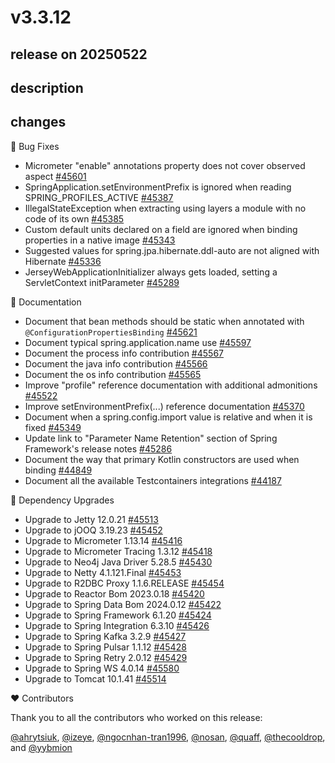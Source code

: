# v3.3.12

## release on 20250522

## description

## changes

🐞 Bug Fixes

* Micrometer "enable" annotations property does not cover observed aspect <a href="https://github.com/spring-projects/spring-boot/pull/45601" data-hovercard-type="pull_request" data-hovercard-url="/spring-projects/spring-boot/pull/45601/hovercard">#45601</a>
* SpringApplication.setEnvironmentPrefix is ignored when reading SPRING_PROFILES_ACTIVE <a href="https://github.com/spring-projects/spring-boot/issues/45387" data-hovercard-type="issue" data-hovercard-url="/spring-projects/spring-boot/issues/45387/hovercard">#45387</a>
* IllegalStateException when extracting using layers a module with no code of its own <a href="https://github.com/spring-projects/spring-boot/issues/45385" data-hovercard-type="issue" data-hovercard-url="/spring-projects/spring-boot/issues/45385/hovercard">#45385</a>
* Custom default units declared on a field are ignored when binding properties in a native image <a href="https://github.com/spring-projects/spring-boot/issues/45343" data-hovercard-type="issue" data-hovercard-url="/spring-projects/spring-boot/issues/45343/hovercard">#45343</a>
* Suggested values for spring.jpa.hibernate.ddl-auto are not aligned with Hibernate <a href="https://github.com/spring-projects/spring-boot/issues/45336" data-hovercard-type="issue" data-hovercard-url="/spring-projects/spring-boot/issues/45336/hovercard">#45336</a>
* JerseyWebApplicationInitializer always gets loaded, setting a ServletContext initParameter <a href="https://github.com/spring-projects/spring-boot/issues/45289" data-hovercard-type="issue" data-hovercard-url="/spring-projects/spring-boot/issues/45289/hovercard">#45289</a>

📔 Documentation

* Document that bean methods should be static when annotated with <code>@ConfigurationPropertiesBinding</code> <a href="https://github.com/spring-projects/spring-boot/issues/45621" data-hovercard-type="issue" data-hovercard-url="/spring-projects/spring-boot/issues/45621/hovercard">#45621</a>
* Document typical spring.application.name use <a href="https://github.com/spring-projects/spring-boot/issues/45597" data-hovercard-type="issue" data-hovercard-url="/spring-projects/spring-boot/issues/45597/hovercard">#45597</a>
* Document the process info contribution <a href="https://github.com/spring-projects/spring-boot/issues/45567" data-hovercard-type="issue" data-hovercard-url="/spring-projects/spring-boot/issues/45567/hovercard">#45567</a>
* Document the java info contribution <a href="https://github.com/spring-projects/spring-boot/issues/45566" data-hovercard-type="issue" data-hovercard-url="/spring-projects/spring-boot/issues/45566/hovercard">#45566</a>
* Document the os info contribution <a href="https://github.com/spring-projects/spring-boot/issues/45565" data-hovercard-type="issue" data-hovercard-url="/spring-projects/spring-boot/issues/45565/hovercard">#45565</a>
* Improve "profile" reference documentation with additional admonitions <a href="https://github.com/spring-projects/spring-boot/issues/45522" data-hovercard-type="issue" data-hovercard-url="/spring-projects/spring-boot/issues/45522/hovercard">#45522</a>
* Improve setEnvironmentPrefix(...) reference documentation <a href="https://github.com/spring-projects/spring-boot/issues/45370" data-hovercard-type="issue" data-hovercard-url="/spring-projects/spring-boot/issues/45370/hovercard">#45370</a>
* Document when a spring.config.import value is relative and when it is fixed <a href="https://github.com/spring-projects/spring-boot/issues/45349" data-hovercard-type="issue" data-hovercard-url="/spring-projects/spring-boot/issues/45349/hovercard">#45349</a>
* Update link to "Parameter Name Retention" section of Spring Framework's release notes <a href="https://github.com/spring-projects/spring-boot/pull/45286" data-hovercard-type="pull_request" data-hovercard-url="/spring-projects/spring-boot/pull/45286/hovercard">#45286</a>
* Document the way that primary Kotlin constructors are used when binding <a href="https://github.com/spring-projects/spring-boot/issues/44849" data-hovercard-type="issue" data-hovercard-url="/spring-projects/spring-boot/issues/44849/hovercard">#44849</a>
* Document all the available Testcontainers integrations <a href="https://github.com/spring-projects/spring-boot/pull/44187" data-hovercard-type="pull_request" data-hovercard-url="/spring-projects/spring-boot/pull/44187/hovercard">#44187</a>

🔨 Dependency Upgrades

* Upgrade to Jetty 12.0.21 <a href="https://github.com/spring-projects/spring-boot/issues/45513" data-hovercard-type="issue" data-hovercard-url="/spring-projects/spring-boot/issues/45513/hovercard">#45513</a>
* Upgrade to jOOQ 3.19.23 <a href="https://github.com/spring-projects/spring-boot/issues/45452" data-hovercard-type="issue" data-hovercard-url="/spring-projects/spring-boot/issues/45452/hovercard">#45452</a>
* Upgrade to Micrometer 1.13.14 <a href="https://github.com/spring-projects/spring-boot/issues/45416" data-hovercard-type="issue" data-hovercard-url="/spring-projects/spring-boot/issues/45416/hovercard">#45416</a>
* Upgrade to Micrometer Tracing 1.3.12 <a href="https://github.com/spring-projects/spring-boot/issues/45418" data-hovercard-type="issue" data-hovercard-url="/spring-projects/spring-boot/issues/45418/hovercard">#45418</a>
* Upgrade to Neo4j Java Driver 5.28.5 <a href="https://github.com/spring-projects/spring-boot/issues/45430" data-hovercard-type="issue" data-hovercard-url="/spring-projects/spring-boot/issues/45430/hovercard">#45430</a>
* Upgrade to Netty 4.1.121.Final <a href="https://github.com/spring-projects/spring-boot/issues/45453" data-hovercard-type="issue" data-hovercard-url="/spring-projects/spring-boot/issues/45453/hovercard">#45453</a>
* Upgrade to R2DBC Proxy 1.1.6.RELEASE <a href="https://github.com/spring-projects/spring-boot/issues/45454" data-hovercard-type="issue" data-hovercard-url="/spring-projects/spring-boot/issues/45454/hovercard">#45454</a>
* Upgrade to Reactor Bom 2023.0.18 <a href="https://github.com/spring-projects/spring-boot/issues/45420" data-hovercard-type="issue" data-hovercard-url="/spring-projects/spring-boot/issues/45420/hovercard">#45420</a>
* Upgrade to Spring Data Bom 2024.0.12 <a href="https://github.com/spring-projects/spring-boot/issues/45422" data-hovercard-type="issue" data-hovercard-url="/spring-projects/spring-boot/issues/45422/hovercard">#45422</a>
* Upgrade to Spring Framework 6.1.20 <a href="https://github.com/spring-projects/spring-boot/issues/45424" data-hovercard-type="issue" data-hovercard-url="/spring-projects/spring-boot/issues/45424/hovercard">#45424</a>
* Upgrade to Spring Integration 6.3.10 <a href="https://github.com/spring-projects/spring-boot/issues/45426" data-hovercard-type="issue" data-hovercard-url="/spring-projects/spring-boot/issues/45426/hovercard">#45426</a>
* Upgrade to Spring Kafka 3.2.9 <a href="https://github.com/spring-projects/spring-boot/issues/45427" data-hovercard-type="issue" data-hovercard-url="/spring-projects/spring-boot/issues/45427/hovercard">#45427</a>
* Upgrade to Spring Pulsar 1.1.12 <a href="https://github.com/spring-projects/spring-boot/issues/45428" data-hovercard-type="issue" data-hovercard-url="/spring-projects/spring-boot/issues/45428/hovercard">#45428</a>
* Upgrade to Spring Retry 2.0.12 <a href="https://github.com/spring-projects/spring-boot/issues/45429" data-hovercard-type="issue" data-hovercard-url="/spring-projects/spring-boot/issues/45429/hovercard">#45429</a>
* Upgrade to Spring WS 4.0.14 <a href="https://github.com/spring-projects/spring-boot/issues/45580" data-hovercard-type="issue" data-hovercard-url="/spring-projects/spring-boot/issues/45580/hovercard">#45580</a>
* Upgrade to Tomcat 10.1.41 <a href="https://github.com/spring-projects/spring-boot/issues/45514" data-hovercard-type="issue" data-hovercard-url="/spring-projects/spring-boot/issues/45514/hovercard">#45514</a>

❤️ Contributors

Thank you to all the contributors who worked on this release:

<a class="user-mention notranslate" data-hovercard-type="user" data-hovercard-url="/users/ahrytsiuk/hovercard" data-octo-click="hovercard-link-click" data-octo-dimensions="link_type:self" href="https://github.com/ahrytsiuk">@ahrytsiuk</a>, <a class="user-mention notranslate" data-hovercard-type="user" data-hovercard-url="/users/izeye/hovercard" data-octo-click="hovercard-link-click" data-octo-dimensions="link_type:self" href="https://github.com/izeye">@izeye</a>, <a class="user-mention notranslate" data-hovercard-type="user" data-hovercard-url="/users/ngocnhan-tran1996/hovercard" data-octo-click="hovercard-link-click" data-octo-dimensions="link_type:self" href="https://github.com/ngocnhan-tran1996">@ngocnhan-tran1996</a>, <a class="user-mention notranslate" data-hovercard-type="user" data-hovercard-url="/users/nosan/hovercard" data-octo-click="hovercard-link-click" data-octo-dimensions="link_type:self" href="https://github.com/nosan">@nosan</a>, <a class="user-mention notranslate" data-hovercard-type="user" data-hovercard-url="/users/quaff/hovercard" data-octo-click="hovercard-link-click" data-octo-dimensions="link_type:self" href="https://github.com/quaff">@quaff</a>, <a class="user-mention notranslate" data-hovercard-type="user" data-hovercard-url="/users/thecooldrop/hovercard" data-octo-click="hovercard-link-click" data-octo-dimensions="link_type:self" href="https://github.com/thecooldrop">@thecooldrop</a>, and <a class="user-mention notranslate" data-hovercard-type="user" data-hovercard-url="/users/yybmion/hovercard" data-octo-click="hovercard-link-click" data-octo-dimensions="link_type:self" href="https://github.com/yybmion">@yybmion</a>

